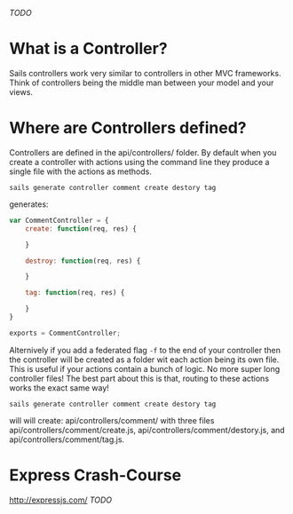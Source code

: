 _TODO_

# What is a Controller?
Sails controllers work very similar to controllers in other MVC frameworks. Think of controllers
being the middle man between your model and your views. 

# Where are Controllers defined?
Controllers are defined in the api/controllers/ folder. By default when you create a controller with
actions using the command line they produce a single file with the actions as methods.

```
sails generate controller comment create destory tag
```
generates:
```javascript
var CommentController = {
	create: function(req, res) {

	}

	destroy: function(req, res) {

	}

	tag: function(req, res) {

	}
}

exports = CommentController;
```

Alternively if you add a federated flag ```-f``` to the end of your controller then the controller will 
be created as a folder wit each action being its own file. This is useful if your actions contain
a bunch of logic. No more super long controller files! The best part about this is that, routing to
these actions works the exact same way!

```
sails generate controller comment create destory tag
```
will will create:
api/controllers/comment/ with three files api/controllers/comment/create.js,
api/controllers/comment/destory.js, and
api/controllers/comment/tag.js.
 
# Express Crash-Course
http://expressjs.com/
_TODO_

